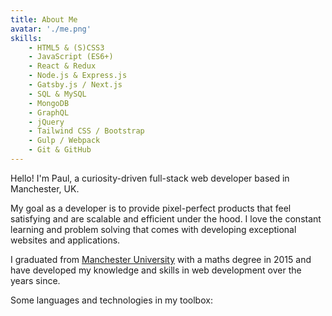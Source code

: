 ```yaml
---
title: About Me
avatar: './me.png'
skills:
    - HTML5 & (S)CSS3
    - JavaScript (ES6+)
    - React & Redux
    - Node.js & Express.js
    - Gatsby.js / Next.js
    - SQL & MySQL
    - MongoDB
    - GraphQL
    - jQuery
    - Tailwind CSS / Bootstrap
    - Gulp / Webpack
    - Git & GitHub
---
```


Hello! I'm Paul, a curiosity-driven full-stack web developer based in Manchester, UK.

My goal as a developer is to provide pixel-perfect products that feel satisfying and are scalable and efficient under the hood. I love the constant learning and problem solving that comes with developing exceptional websites and applications.

I graduated from [Manchester University](https://www.manchester.ac.uk/) with a maths degree in 2015 and have developed my knowledge and skills in web development over the years since.

Some languages and technologies in my toolbox:
